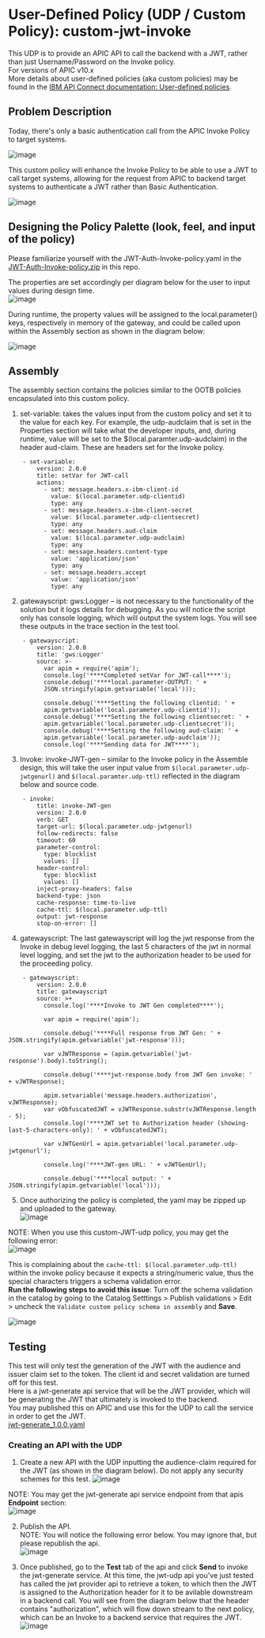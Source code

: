 # User-Defined Policy (UDP / Custom Policy): custom-jwt-invoke
This UDP is to provide an APIC API to call the backend with a JWT, rather than just Username/Password on the Invoke policy.  
For versions of APIC v10.x  
More details about user-defined policies (aka custom policies) may be found in the [IBM API Connect documentation: User-defined policies](https://www.ibm.com/docs/en/api-connect/10.0.5.x_lts?topic=constructs-user-defined-policies).  

## Problem Description
Today, there's only a basic authentication call from the APIC Invoke Policy to target systems.  
  
![image](https://user-images.githubusercontent.com/66093865/162876312-c5b0e20d-9569-4e20-9fe6-2fd8243d4bbf.png)  
  
This custom policy will enhance the Invoke Policy to be able to use a JWT to call target systems, allowing for the request from APIC to backend target systems to authenticate a JWT rather than Basic Authentication.
  
![image](https://user-images.githubusercontent.com/66093865/162878276-40077b41-de22-4948-9d64-1d9de2c25c57.png)  
    
## Designing the Policy Palette (look, feel, and input of the policy)  
Please familiarize yourself with the JWT-Auth-Invoke-policy.yaml in the [JWT-Auth-Invoke-policy.zip](https://github.com/ibmArtifacts/custom-jwt-invoke/blob/main/JWT-Auth-Invoke-policy_v1.0.2.zip) in this repo.  
  
The properties are set accordingly per diagram below for the user to input values during design time.  
![image](https://github.com/ibmArtifacts/custom-jwt-invoke/assets/66093865/25fcbd47-7606-41da-825f-3f201c74dbc2)  
    
During runtime, the property values will be assigned to the local.parameter() keys, respectively in memory of the gateway, and could be called upon within the Assembly section as shown in the diagram below:  

![image](https://user-images.githubusercontent.com/66093865/162886594-2fb7a95d-e61a-42ae-9465-d3510bbe5a3f.png)  
  
## Assembly  
The assembly section contains the policies similar to the OOTB policies encapsulated into this custom policy.  

1.	set-variable: takes the values input from the custom policy and set it to the value for each key. For example, the udp-audclaim that is set in the Properties section will take what the developer inputs, and, during runtime, value will be set to the $(local.paramter.udp-audclaim) in the header aud-claim. These are headers set for the Invoke policy.  

```  
    - set-variable:
        version: 2.0.0
        title: setVar for JWT-call
        actions:
          - set: message.headers.x-ibm-client-id
            value: $(local.parameter.udp-clientid)
            type: any
          - set: message.headers.x-ibm-client-secret
            value: $(local.parameter.udp-clientsecret)
            type: any
          - set: message.headers.aud-claim
            value: $(local.parameter.udp-audclaim)
            type: any
          - set: message.headers.content-type
            value: 'application/json'
            type: any
          - set: message.headers.accept
            value: 'application/json'
            type: any

```  
2. gatewayscript: gws:Logger – is not necessary to the functionality of the solution but it logs details for debugging. As you will notice the script only has console logging, which will output the system logs. You will see these outputs in the trace section in the test tool.  
``` 
    - gatewayscript:
        version: 2.0.0
        title: 'gws:Logger'
        source: >-
          var apim = require('apim'); 
          console.log('****Completed setVar for JWT-call****'); 
          console.debug('****local.parameter-OUTPUT: ' +
          JSON.stringify(apim.getvariable('local'))); 

          console.debug('****Setting the following clientid: ' +
          apim.getvariable('local.parameter.udp-clientid')); 
          console.debug('****Setting the following clientsecret: ' +
          apim.getvariable('local.parameter.udp-clientsecret')); 
          console.debug('****Setting the following aud-claim: ' +
          apim.getvariable('local.parameter.udp-audclaim')); 
          console.log('****Sending data for JWT****');
```  
3.	Invoke: invoke-JWT-gen – similar to the Invoke policy in the Assemble design, this will take the user input value from `$(local.parameter.udp-jwtgenurl)` and `$(local.paramter.udp-ttl)` reflected in the diagram below and source code.  

```  
    - invoke:
        title: invoke-JWT-gen
        version: 2.0.0
        verb: GET
        target-url: $(local.parameter.udp-jwtgenurl)
        follow-redirects: false
        timeout: 60
        parameter-control:
          type: blocklist
          values: []
        header-control:
          type: blocklist
          values: []
        inject-proxy-headers: false
        backend-type: json
        cache-response: time-to-live
        cache-ttl: $(local.parameter.udp-ttl)
        output: jwt-response
        stop-on-error: []
```  

4. gatewayscript: The last gatewayscript will log the jwt response from the Invoke in debug level logging, the last 5 characters of the jwt in normal level logging, and set the jwt to the authorization header to be used for the proceeding policy.  

```
    - gatewayscript:
        version: 2.0.0
        title: gatewayscript
        source: >+
          console.log('****Invoke to JWT Gen completed****');

          var apim = require('apim');
          
          console.debug('****Full response from JWT Gen: ' + JSON.stringify(apim.getvariable('jwt-response')));

          var vJWTResponse = (apim.getvariable('jwt-response').body).toString();
          
          console.debug('****jwt-response.body from JWT Gen invoke: ' + vJWTResponse);

          apim.setvariable('message.headers.authorization', vJWTResponse);
          var vObfuscatedJWT = vJWTResponse.substr(vJWTResponse.length - 5);
          console.log('****JWT set to Authorization header (showing-last-5-characters-only): ' + vObfuscatedJWT);

          var vJWTGenUrl = apim.getvariable('local.parameter.udp-jwtgenurl');

          console.log('****JWT-gen URL: ' + vJWTGenUrl);

          console.debug('****local output: ' + JSON.stringify(apim.getvariable('local')));
```  

5. Once authorizing the policy is completed, the yaml may be zipped up and uploaded to the gateway.  
![image](https://github.com/ibmArtifacts/custom-jwt-invoke/assets/66093865/7c0da680-e383-4d20-b3d1-12c9545fbffd)  

NOTE: When you use this custom-JWT-udp policy, you may get the following error:  
![image](https://github.com/ibmArtifacts/custom-jwt-invoke/assets/66093865/f8d24423-1aa2-47dd-bfbf-28aed753d183)  
  
This is complaining about the `cache-ttl: $(local.parameter.udp-ttl)` within the invoke policy because it expects a string/numeric value, thus the special characters triggers a schema validation error.  
**Run the following steps to avoid this issue**: Turn off the schema validation in the catalog by going to the Catalog Setttings > Publish validations > Edit > uncheck the `Validate custom policy schema in assembly` and **Save**.  
  
![image](https://github.com/ibmArtifacts/custom-jwt-invoke/assets/66093865/fe66f94a-949d-4f8a-9f8c-97e8a3baf347)  

## Testing  
This test will only test the generation of the JWT with the audience and issuer claim set to the token. The client id and secret validation are turned off for this test.  
Here is a jwt-generate api service that will be the JWT provider, which will be generating the JWT that ultimately is invoked to the backend.  
You may published this on APIC and use this for the UDP to call the service in order to get the JWT.  
[jwt-generate_1.0.0.yaml](https://github.com/ibmArtifacts/custom-jwt-invoke/blob/main/jwt-generate_1.0.0.yaml)  
  
### Creating an API with the UDP  
1. Create a new API with the UDP inputting the audience-claim required for the JWT (as shown in the diagram below). Do not apply any security schemes for this test.
![image](https://github.com/ibmArtifacts/custom-jwt-invoke/assets/66093865/ea18d723-313e-415b-bda4-f34870589f0c)

NOTE: You may get the jwt-generate api service endpoint from that apis **Endpoint** section:  
![image](https://github.com/ibmArtifacts/custom-jwt-invoke/assets/66093865/5eebd54a-fdec-44b6-9236-7e16f8a9ac59)  
  
2. Publish the API.  
NOTE: You will notice the following error below. You may ignore that, but please republish the api.  
![image](https://github.com/ibmArtifacts/custom-jwt-invoke/assets/66093865/3f09a6a9-82d3-4c46-8502-5ab0a495865d)  
  
3. Once published, go to the **Test** tab of the api and click **Send** to invoke the jwt-generate service.
At this time, the jwt-udp api you've just tested has called the jwt provider api to retrieve a token, to which then the JWT is assigned to the Authorization header for it to be avilable downstream in a backend call.
You will see from the diagram below that the header contains "authorization", which will flow down stream to the next policy, which can be an Invoke to a backend service that requires the JWT.  
![image](https://github.com/ibmArtifacts/custom-jwt-invoke/assets/66093865/dd8ae147-c4b0-4498-8466-83ccf7bb84bf)  







